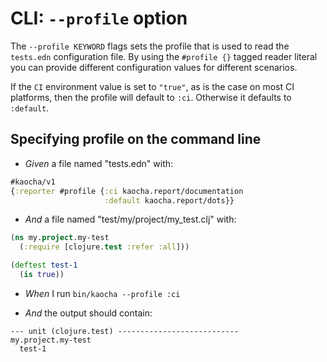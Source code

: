 # CLI: `--profile` option

The `--profile KEYWORD` flags sets the profile that is used to read the
  `tests.edn` configuration file. By using the `#profile {}` tagged reader
  literal you can provide different configuration values for different
  scenarios.

  If the `CI` environment value is set to `"true"`, as is the case on most CI
  platforms, then the profile will default to `:ci`. Otherwise it defaults to
  `:default`.

## Specifying profile on the command line

- <em>Given </em> a file named "tests.edn" with:

``` clojure
#kaocha/v1
{:reporter #profile {:ci kaocha.report/documentation
                     :default kaocha.report/dots}}
```


- <em>And </em> a file named "test/my/project/my_test.clj" with:

``` clojure
(ns my.project.my-test
  (:require [clojure.test :refer :all]))

(deftest test-1
  (is true))
```


- <em>When </em> I run `bin/kaocha --profile :ci`

- <em>And </em> the output should contain:

``` nil
--- unit (clojure.test) ---------------------------
my.project.my-test
  test-1
```



